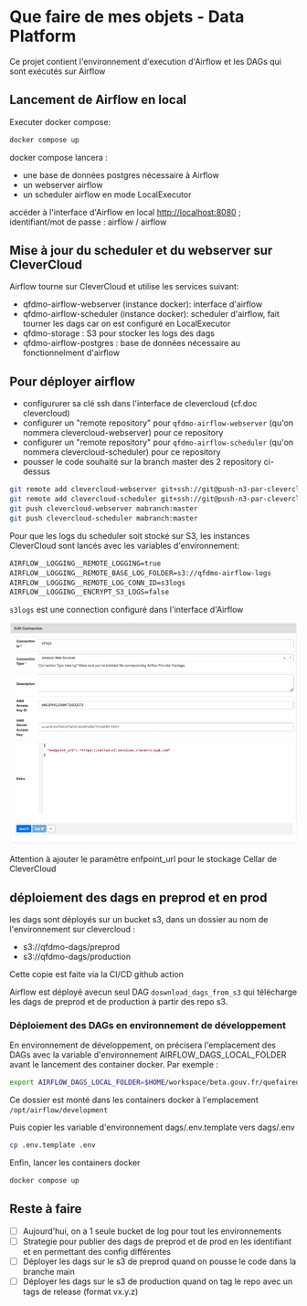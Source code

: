 # Que faire de mes objets - Data Platform

Ce projet contient l'environnement d'execution d'Airflow et les DAGs qui sont exécutés sur Airflow

## Lancement de Airflow en local

Executer docker compose:

```sh
docker compose up
```

docker compose lancera :

- une base de données postgres nécessaire à Airflow
- un webserver airflow
- un scheduler airflow en mode LocalExecutor

accéder à l'interface d'Airflow en local [http://localhost:8080](http://localhost:8080) ; identifiant/mot de passe : airflow / airflow

## Mise à jour du scheduler et du webserver sur CleverCloud

Airflow tourne sur CleverCloud et utilise les services suivant:

- qfdmo-airflow-webserver (instance docker): interface d'airflow
- qfdmo-airflow-scheduler (instance docker): scheduler d'airflow, fait tourner les dags car on est configuré en LocalExecutor
- qfdmo-storage : S3 pour stocker les logs des dags
- qfdmo-airflow-postgres : base de données nécessaire au fonctionnelment d'airflow

## Pour déployer airflow

- configururer sa clé ssh dans l'interface de clevercloud (cf.doc clevercloud)
- configurer un "remote repository" pour `qfdmo-airflow-webserver` (qu'on nommera clevercloud-webserver) pour ce repository
- configurer un "remote repository" pour `qfdmo-airflow-scheduler` (qu'on nommera clevercloud-scheduler) pour ce repository
- pousser le code souhaité sur la branch master des 2 repository ci-dessus

```sh
git remote add clevercloud-webserver git+ssh://git@push-n3-par-clevercloud-customers.services.clever-cloud.com/app_efd2802a-1773-48e0-987e-7a6dffb929d1.git
git remote add clevercloud-scheduler git+ssh://git@push-n3-par-clevercloud-customers.services.clever-cloud.com/app_fda5d606-44d9-485f-a1b4-1f7007bc3bec.git
git push clevercloud-webserver mabranch:master
git push clevercloud-scheduler mabranch:master
```

Pour que les logs du scheduler soit stocké sur S3, les instances CleverCloud sont lancés avec les variables d'environnement:

```txt
AIRFLOW__LOGGING__REMOTE_LOGGING=true
AIRFLOW__LOGGING__REMOTE_BASE_LOG_FOLDER=s3://qfdmo-airflow-logs
AIRFLOW__LOGGING__REMOTE_LOG_CONN_ID=s3logs
AIRFLOW__LOGGING__ENCRYPT_S3_LOGS=false
```

`s3logs` est une connection configuré dans l'interface d'Airflow

![Configuration d'une connexion à Cellar (stockage s3 de clevercloud) dans Airflow](./img/airflow-s3-connection-configuration.png)

Attention à ajouter le paramètre enfpoint_url pour le stockage Cellar de CleverCloud

## déploiement des dags en preprod et en prod

les dags sont déployés sur un bucket s3, dans un dossier au nom de l'environnement sur clevercloud :

- s3://qfdmo-dags/preprod
- s3://qfdmo-dags/production

Cette copie est faite via la CI/CD github action

Airflow est déployé avecun seul DAG `doswnload_dags_from_s3` qui télécharge les dags de preprod et de production à partir des repo s3.

### Déploiement des DAGs en environnement de développement

En environnement de développement, on précisera l'emplacement des DAGs avec la variable d'environnement AIRFLOW_DAGS_LOCAL_FOLDER avant le lancement des container docker. Par exemple :

```sh
export AIRFLOW_DAGS_LOCAL_FOLDER=$HOME/workspace/beta.gouv.fr/quefairedemesobjets/dags
```

Ce dossier est monté dans les containers docker à l'emplacement `/opt/airflow/development`

Puis copier les variable d'environnement dags/.env.template vers dags/.env

```sh
cp .env.template .env
```

Enfin, lancer les containers docker

```sh
docker compose up
```

## Reste à faire

- [ ] Aujourd'hui, on a 1 seule bucket de log pour tout les environnements
- [ ] Strategie pour publier des dags de preprod et de prod en les identifiant et en permettant des config différentes
- [ ] Déployer les dags sur le s3 de preprod quand on pousse le code dans la branche main
- [ ] Déployer les dags sur le s3 de production quand on tag le repo avec un tags de release (format vx.y.z)
